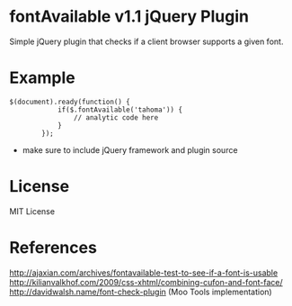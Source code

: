 fontAvailable v1.1 jQuery Plugin
================================

Simple jQuery plugin that checks if a client browser supports a given font.

# Example

```
$(document).ready(function() { 
            if($.fontAvailable('tahoma')) { 
                // analytic code here
            }
        }); 
```

* make sure to include jQuery framework and plugin source

# License
MIT License

# References

http://ajaxian.com/archives/fontavailable-test-to-see-if-a-font-is-usable
http://kilianvalkhof.com/2009/css-xhtml/combining-cufon-and-font-face/
http://davidwalsh.name/font-check-plugin (Moo Tools implementation)
